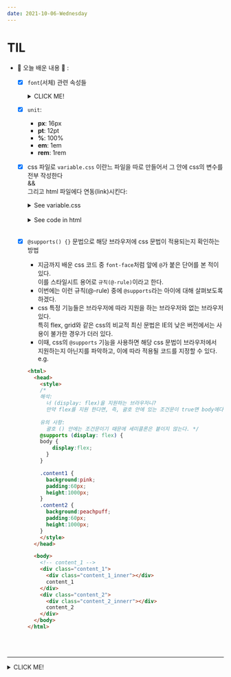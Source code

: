 ```yaml
---
date: 2021-10-06-Wednesday
---
```


# TIL
- 📝 오늘 배운 내용 👊 :    
  - [x] `font`(서체) 관련 속성들    
    <details>
    <summary>CLICK ME!</summary>  

    - **font-family**:     
      👉 서체를 선택하는 속성           
      👉 순서:         
      가장 먼저 언급된 폰트로 웹페이지의 텍스트가 보여지며, 해당 폰트가 사용불가할 경우 그 다음 순서에서 언급된 폰트로 텍스트를 보여준다.           
      그래서... 순서는 ...            
      `e.g.          
      → 사용할 영문, 대안, 대중적인, 사용할 한글, 대안, 서체의 큰 범위` 식으로 적용할 수 있다.            
      👉 글꼴 이름에 띄어쓰기가 있으면 따옴표로 감싸야한다.         
      👉 종류:           

      `serif`(삐침이 있는 명조계열의 글꼴)             
      `sans-serif`(삐침 없고 굵기가 일정한 고딕계열의 글꼴)                    
      `monospace`(글자 폭과 간격이 일정한 글꼴)        
      `cursive`(손으로 쓴 것 같은 필기 계열의 글꼴)                 
      `fantasy`(화려한 글꼴)       
      ![font-family property](https://lh3.googleusercontent.com/proxy/tZ2EdpMc7ljTLP8c2gIjYw1jWf0KdH14msX0fL8AEv6y6lWYdf_QUDav2UtFGSRArukrXI1_67Day58OMGsu6q6AOVo4wpNi-yZrvyp5aeL5VJM3pu3Fd1GOUjnbJt1AgA)      
    - **font-weight**:     
      👉 서체의 굵기        
      👉 기본적으로 normal 굵기       
      👉 ultra thin, thin, light, regular, **normal**, bold, bolder, black              
      👉 100, 200, 300, **400**, 500, 600, 700, 800, 900         

    - **font-size**:       
      👉 폰트의 크기      
    - **font-style**:     
      👉 폰트의 스타일       
      👉 normal: 기본형       
      👉 _italic_: 강제 기울기    
      👉 ~~oblique: 디자이너가 만든 기울기~~         

    - **line-height**:     
      👉 행간: 텍스트와 텍스트 사이의 줄 (위/아래) 간격 ~~이고, **leading**과는 다른 개념이다~~          
      (cf. leading은 첫줄 위의 행간이 변하지 않지만 line-height는 첫줄의 줄 간격도 같이 변한다.)            

    - **text-transform**:        
     👉 대문자, 소문자, 단어 첫글자를 대문자나 소문자로 변형해주는 속성         
     👉 uppercase, lowercase, capitalize         
    - **letter-spacing**:      
      👉 자간: 글자와 글자 사이의 간격       
      👉 0이 기본 수치      

    - **word-spacing**:        
      👉 어간: 단어와 단어 사이의 간격      

    - **white-spacing**:         
      👉 의미 없는 공백          
      (cf.개행할 때와 같이 줄바꿈시 처리되는 공백)

    - **word-break**:       
      👉 글이 길어질 때 줄바꿈을 어떻게 할지 지정하는 속성이다       
      👉 속성: **normal**, break-all, keep-all       
      👉 ~~`word-break: break-all`는 아시아, 비아시아 언어의 줄바꿈을 모두 제어할 수 있다.~~        
      (cf. [참고 사이트 1](https://aboooks.tistory.com/189), [참고 사이트 2](https://aboooks.tistory.com/188))        
    - **word-wrap**:          
      👉 긴 텍스트를 강제로 끊어 줄바꿈을 해주는 속성이다. overflow와 비슷해 보이는데,     
      word-wrap은 내용이 길 경우 레이아웃에서는 보기 좋지 않지만 끊어지면 않되는      
      e.g. 주소와 같은 문자열을 끊을 때 사용한다.         
      👉 word-wrap은 **normal** 값이 기본으로 글자가 길어도 끊어지지 않고 한 줄에 계속 표시된다.     
      다른 속성은 **break-word** 으로 강제로 줄을 끊어서 줄바꿈 하게한다.         
      👉 height나 width 값을 지닌 인라인 요소에 사용하거나 블록 요소, absolute로 포지셔닝한 블록 요소에 사용 가능하다.             
    - **text-overflow**:      
      👉 글자가 지정 영역을 넘어서 넘칠때 처리하는 방법        
    - **color**: 글짜 색깔
    </details>

  - [x] `unit`: 
    - **px**: 16px
    - **pt**: 12pt
    - **%**: 100%
    - **em**: 1em
    - **rem**: 1rem 

  - [x] css 파일로 `variable.css` 이란느 파일을 따로 만들어서 그 안에 css의 변수를 전부 작성한다        
  &&          
  그리고 html 파일에다 연동(link)시킨다:                        
      <details>
      <summary>See variable.css</summary>
      
      ```css
        @charset "UTF-8";
        /* variable.css*/

        :root {
          font-size: 16px;

          /* color */
          --color-white: #fff;
          --color-black: #171717;
          --color-gray1: #eee;
          --color-gray2: #ccc;
          --color-gray3: #aaa;
          --color-gray4: #777;
          --color-gray5: #555;
          --color-primary: #f06;
          --color-hover: #0af;
          --color-focus: #057;
          
          
          /* font */
          --font-h2: 40px;
          --font-h3: 36px;
          --font-point: 60px;
          --font-p1: 18px;
          --font-p2: 16px;
          --font-p3: 14px;
          --font-p4: 12px;
          --font-tile1: 24px;
          --font-tile2: 20px;

          
          /* size */
          --width-1: 10px;

          /* border */
          --border-l1: var(--width-1) solid #333;
          --border-l2: var(--width-1) solid var(--color-primary);
        }


        /* @supports () {}과 변수의 사용법 */
        /* 위의 변수들을 지원하는 브라우저가 아닐 수도 있으니까...
        @supports () {} 사용해서 ... 
        변수를 이해하니? 나 이거 사용해도 되니??? 이렇게 테스트를 해봐야한다! 
        그래서 ... 
        @supports 를 쓰고... () 안에 ... 인지하는지 물어볼 수 있는 조건 아무거나 하나를 적는다 ... 
        e.g.   @supports (width:1rem) {} 
                -> 1rem 이라는 단위를 인지하니? 지원하니? 만약 () 안에 조건이 true면 수행한다 ... 
        */
        @supports (width: 1rem) {        // 이때, ()안에 있는건 조건문! 그래서 ;는 노노!!
          /* 만약 1rem을 인지한다면 아래와 같이 ... 적용하라
          이런 의미! 이건 예시일 뿐! 
          원래 rem을 인지하면 @supports도 지원하고... 변수도 지원하는 브라우저라는 의미다! */
          :root {
            /* font */
            --font-h2: 40rem;
            --font-h3: 36rem;
            --font-point: 60rem;
            --font-p1: 18rem;
            --font-p2: 16rem;
            --font-p3: 14rem;
            --font-p4: 12rem;
            --font-tile1: 24rem;
            --font-tile2: 20rem;

            
            /* size */
            --width-1: 10rem;
          }
        }
      ```
      </details>
      <br />
      <details>
      <summary>See code in html</summary>

      ```html 
      <!DOCTYPE html>
        <html lang="ko-KR">
          <head>
            <meta charset="UTF-8" />
            <meta name="viewport" content="width=device-width, initial-scale=1.0" />
            <meta http-equiv="X-UA-Compatible" content="ie=edge" />

            <!-- font 관련 css 파일은 리셋 전에 불러온다! -->
            <link rel="stylesheet" href="../fonts/IBMPlex/IBMPlex.css">
            <!-- fontawesome과 폰트의 순서는 상관없음! -->
            <link rel="stylesheet" href="../fontawesome/css/all.min.css">
            
            <!-- 변수관련 css 연동 -->
            <link rel="stylesheet" href="../css/common/variable.css">
            <!-- reset.css -->
            <link rel="stylesheet" href="../css/common/reset.css">
            <!-- common.css -->
            <link rel="stylesheet" href="../css/common/common.css">

            <!-- 해당 html 스타일링 관련 css 연동 -->
            <link rel="stylesheet" href="../css/src/test.css" />

            <title>web design practice 1 - 1</title>

            <!-- favicon 자리 -->
            
          </head>

          <body>
            <!-- layout -->
            <div id="wrap"> 
              <header id="headBox"></header>
              <section id="viewBox"></section>
              <article id="conBox"></article>
              <footer id="footBox"></footer>
            </div>

              
          </body>
        </html>
      ```
      </details>
      <br />

  - [x] `@supports() {}` 문법으로 해당 브라우저에 css 문법이 적용되는지 확인하는 방법
    - 지금까지 배운 css 코드 중 `font-face`처럼 앞에 `@`가 붙은 단어를 본 적이 있다.     
    이를 스타일시트 용어로 `규칙(@-rule)`이라고 한다.      
    - 이번에는 이런 규칙(@-rule) 중에 `@supports`라는 아이에 대해 살펴보도록 하겠다.     
    - css 특정 기능들은 브라우저에 따라 지원을 하는 브라우저와 없는 브라우저있다.     
    특히 flex, grid와 같은 css의 비교적 최신 문법은 IE의 낮은 버전에서는 사용이 불가한 경우가 더러 있다.      
    - 이때, css의 `@supports` 기능을 사용하면 해당 css 문법이 브라우저에서 지원하는지 아닌지를 파악하고, 이에 따라 적용될 코드를 지정할 수 있다.        
    e.g.      
    ```html 
    <html> 
      <head> 
        <style> 
        /* 
        해석:
          너 (display: flex)을 지원하는 브라우저니?  
          만약 flex를 지원 한다면, 즉, 괄호 안에 있는 조건문이 true면 body에다가 display:flex; 적용 시켜줘~~ 
        
        유의 사항:    
          괄호 () 안에는 조건문이기 때문에 세미콜론은 붙이지 않는다. */
        @supports (display: flex) { 
        body { 
            display:flex; 
          } 
        } 

        .content1 { 
          background:pink; 
          padding:60px; 
          height:1000px; 
        } 
        .content2 { 
          background:peachpuff; 
          padding:60px; 
          height:1000px; 
        } 
        </style> 
      </head> 

      <body> 
        <!-- content_1 -->
        <div class="content_1"> 
          <div class="content_1_inner"></div> 
          content_1 
        </div> 
        <div class="content_2"> 
          <div class="content_2_innerr"></div> 
          content_2 
        </div> 
      </body> 
    </html>

    ```


  <!-- 그냥 이것만 아시면 돼요!
  @supports () {} 란 css 문법은 해당 css를 적용할 파일을 띄울 브라우저가 변수라던지, rem라던지 이런 비교적 최신 문법을 지원하는지 이를 확인하기 위해 사용해요. 

  그래서 일단 @supports 라는 키워드를 써주고,
  괄호 () 안에는 조건을 쓰는데, 이때 조건문 뒤에는 ;을 쓰지 않아야 해요 .
  그리고 {} 안에 적용할 css 내용을 입력하는데… 
  css 내용은 css 를 적용할 엘리먼트 (class, id 이름 또는 그냥 태그이름)을 적고 평소에 css 적는 것처럼 쓰면 돼요 -->
  <!-- e.g. 
  @supports (width: 1rem) {
    h1 {
      font-size: 2rem;
    }
  } -->


<br />
<br />

---

<details>
<summary>CLICK ME!</summary>  

- cf.  
  - https://zoom-up.tistory.com/15
  - https://www.codingfactory.net/10551
  - http://webberstudy.com/html-css/css-1/font-style/
  - http://tcpschool.com/css/css_basic_fonts
  - https://trend21c.tistory.com/537
  - https://www.codingfactory.net/10551
  - https://wit.nts-corp.com/2017/07/25/4675
  - https://aboooks.tistory.com/188
  - https://aboooks.tistory.com/189
  - https://ordinary-code.tistory.com/107

</detials>  

--- 

<!-- 
 <br />
<img src="./images/.png" alt="" width="400px" height="px" style="padding-left: 40px;"/>
<br /> -->

